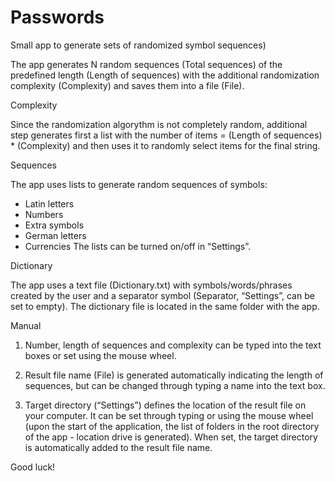 # Passwords

Small app to generate sets of randomized symbol sequences)

The app generates N random sequences (Total sequences) of the predefined length (Length of sequences) with the additional randomization complexity (Complexity) and saves them into a file (File). 

Complexity

Since the randomization algorythm is not completely random, additional step generates first a list with the number of items = (Length of sequences) * (Complexity) and then uses it to randomly select items for the final string.

Sequences 

The app uses lists to generate random sequences of symbols:
- Latin letters
- Numbers
- Extra symbols
- German letters
- Currencies
The lists can be turned on/off in “Settings”.

Dictionary

The app uses a text file (Dictionary.txt) with symbols/words/phrases created by the user and a separator symbol (Separator, “Settings”, can be set to empty). The dictionary file is located in the same folder with the app.

Manual

1. Number, length of sequences and complexity can be typed into the text boxes or set using the mouse wheel.

2. Result file name (File) is generated automatically indicating the length of sequences, but can be changed through typing a name into the text box. 

3. Target directory (“Settings”) defines the location of the result file on your computer. It can be set through typing or using the mouse wheel (upon the start of the application, the list of folders in the root directory of the app - location drive is generated). When set, the target directory is automatically added to the result file name.

Good luck!
